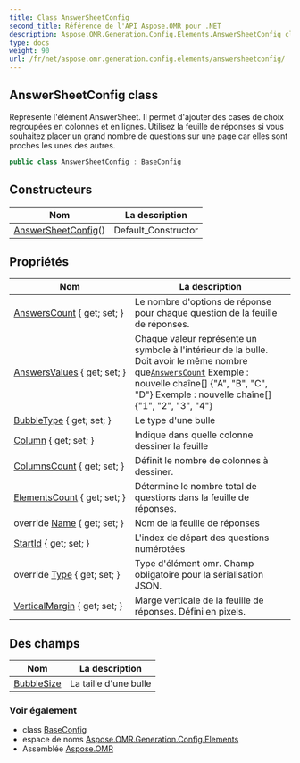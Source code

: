 ```yaml
---
title: Class AnswerSheetConfig
second_title: Référence de l'API Aspose.OMR pour .NET
description: Aspose.OMR.Generation.Config.Elements.AnswerSheetConfig classe. Représente lélément AnswerSheet. Il permet dajouter des cases de choix regroupées en colonnes et en lignes. Utilisez la feuille de réponses si vous souhaitez placer un grand nombre de questions sur une page car elles sont proches les unes des autres.
type: docs
weight: 90
url: /fr/net/aspose.omr.generation.config.elements/answersheetconfig/
---
```

## AnswerSheetConfig class

Représente l'élément AnswerSheet. Il permet d'ajouter des cases de choix regroupées en colonnes et en lignes. Utilisez la feuille de réponses si vous souhaitez placer un grand nombre de questions sur une page car elles sont proches les unes des autres.

```csharp
public class AnswerSheetConfig : BaseConfig
```

## Constructeurs

| Nom | La description |
| --- | --- |
| [AnswerSheetConfig](answersheetconfig/)() | Default_Constructor |

## Propriétés

| Nom | La description |
| --- | --- |
| [AnswersCount](../../aspose.omr.generation.config.elements/answersheetconfig/answerscount/) { get; set; } | Le nombre d'options de réponse pour chaque question de la feuille de réponses. |
| [AnswersValues](../../aspose.omr.generation.config.elements/answersheetconfig/answersvalues/) { get; set; } | Chaque valeur représente un symbole à l'intérieur de la bulle. Doit avoir le même nombre que[`AnswersCount`](./answerscount/) Exemple : nouvelle chaîne[] {"A", "B", "C", "D"} Exemple : nouvelle chaîne[] {"1", "2", "3", "4"} |
| [BubbleType](../../aspose.omr.generation.config.elements/answersheetconfig/bubbletype/) { get; set; } | Le type d'une bulle |
| [Column](../../aspose.omr.generation.config.elements/answersheetconfig/column/) { get; set; } | Indique dans quelle colonne dessiner la feuille |
| [ColumnsCount](../../aspose.omr.generation.config.elements/answersheetconfig/columnscount/) { get; set; } | Définit le nombre de colonnes à dessiner. |
| [ElementsCount](../../aspose.omr.generation.config.elements/answersheetconfig/elementscount/) { get; set; } | Détermine le nombre total de questions dans la feuille de réponses. |
| override [Name](../../aspose.omr.generation.config.elements/answersheetconfig/name/) { get; set; } | Nom de la feuille de réponses |
| [StartId](../../aspose.omr.generation.config.elements/answersheetconfig/startid/) { get; set; } | L'index de départ des questions numérotées |
| override [Type](../../aspose.omr.generation.config.elements/answersheetconfig/type/) { get; set; } | Type d'élément omr. Champ obligatoire pour la sérialisation JSON. |
| [VerticalMargin](../../aspose.omr.generation.config.elements/answersheetconfig/verticalmargin/) { get; set; } | Marge verticale de la feuille de réponses. Défini en pixels. |

## Des champs

| Nom | La description |
| --- | --- |
| [BubbleSize](../../aspose.omr.generation.config.elements/answersheetconfig/bubblesize/) | La taille d'une bulle |

### Voir également

* class [BaseConfig](../../aspose.omr.generation.config/baseconfig/)
* espace de noms [Aspose.OMR.Generation.Config.Elements](../../aspose.omr.generation.config.elements/)
* Assemblée [Aspose.OMR](../../)


